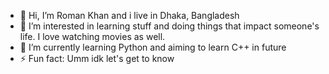 - 👋 Hi, I’m Roman Khan and i live in Dhaka, Bangladesh
- 👀 I’m interested in learning stuff and doing things that impact someone's life. I love watching movies as well.
- 🌱 I’m currently learning Python and aiming to learn C++ in future
- ⚡ Fun fact: Umm idk let's get to know 

<!---
Khanromansh/Khanromansh is a ✨ special ✨ repository because its `README.md` (this file) appears on your GitHub profile.
You can click the Preview link to take a look at your changes.
--->

